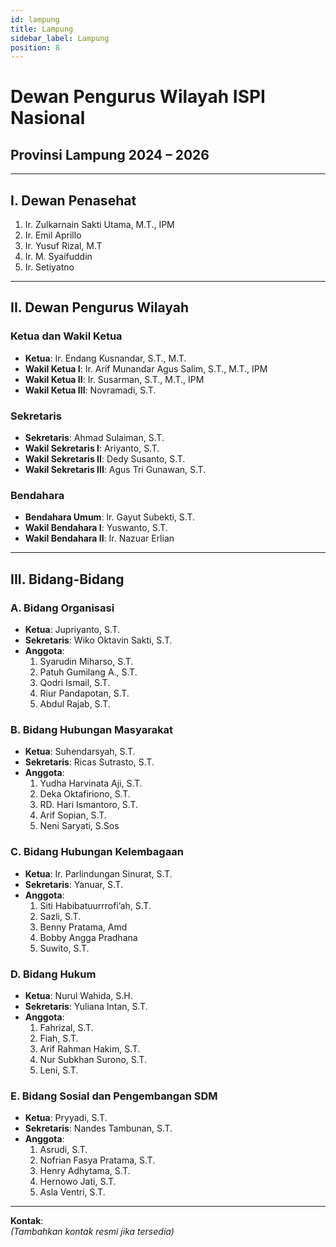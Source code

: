```yaml
---
id: lampung
title: Lampung
sidebar_label: Lampung
position: 8
---
```


# Dewan Pengurus Wilayah ISPI Nasional  
## Provinsi Lampung 2024 – 2026

---

## I. Dewan Penasehat

1. Ir. Zulkarnain Sakti Utama, M.T., IPM  
2. Ir. Emil Aprillo  
3. Ir. Yusuf Rizal, M.T  
4. Ir. M. Syaifuddin  
5. Ir. Setiyatno  

---

## II. Dewan Pengurus Wilayah

### Ketua dan Wakil Ketua
- **Ketua**: Ir. Endang Kusnandar, S.T., M.T.  
- **Wakil Ketua I**: Ir. Arif Munandar Agus Salim, S.T., M.T., IPM  
- **Wakil Ketua II**: Ir. Susarman, S.T., M.T., IPM  
- **Wakil Ketua III**: Novramadi, S.T.  

### Sekretaris
- **Sekretaris**: Ahmad Sulaiman, S.T.  
- **Wakil Sekretaris I**: Ariyanto, S.T.  
- **Wakil Sekretaris II**: Dedy Susanto, S.T.  
- **Wakil Sekretaris III**: Agus Tri Gunawan, S.T.  

### Bendahara
- **Bendahara Umum**: Ir. Gayut Subekti, S.T.  
- **Wakil Bendahara I**: Yuswanto, S.T.  
- **Wakil Bendahara II**: Ir. Nazuar Erlian  

---

## III. Bidang-Bidang

### A. Bidang Organisasi
- **Ketua**: Jupriyanto, S.T.  
- **Sekretaris**: Wiko Oktavin Sakti, S.T.  
- **Anggota**:  
  1. Syarudin Miharso, S.T.  
  2. Patuh Gumilang A., S.T.  
  3. Qodri Ismail, S.T.  
  4. Riur Pandapotan, S.T.  
  5. Abdul Rajab, S.T.  

### B. Bidang Hubungan Masyarakat
- **Ketua**: Suhendarsyah, S.T.  
- **Sekretaris**: Ricas Sutrasto, S.T.  
- **Anggota**:  
  1. Yudha Harvinata Aji, S.T.  
  2. Deka Oktafiriono, S.T.  
  3. RD. Hari Ismantoro, S.T.  
  4. Arif Sopian, S.T.  
  5. Neni Saryati, S.Sos  

### C. Bidang Hubungan Kelembagaan
- **Ketua**: Ir. Parlindungan Sinurat, S.T.  
- **Sekretaris**: Yanuar, S.T.  
- **Anggota**:  
  1. Siti Habibatuurrrofi’ah, S.T.  
  2. Sazli, S.T.  
  3. Benny Pratama, Amd  
  4. Bobby Angga Pradhana  
  5. Suwito, S.T.  

### D. Bidang Hukum
- **Ketua**: Nurul Wahida, S.H.  
- **Sekretaris**: Yuliana Intan, S.T.  
- **Anggota**:  
  1. Fahrizal, S.T.  
  2. Fiah, S.T.  
  3. Arif Rahman Hakim, S.T.  
  4. Nur Subkhan Surono, S.T.  
  5. Leni, S.T.  

### E. Bidang Sosial dan Pengembangan SDM
- **Ketua**: Pryyadi, S.T.  
- **Sekretaris**: Nandes Tambunan, S.T.  
- **Anggota**:  
  1. Asrudi, S.T.  
  2. Nofrian Fasya Pratama, S.T.  
  3. Henry Adhytama, S.T.  
  4. Hernowo Jati, S.T.  
  5. Asla Ventri, S.T.  

---

**Kontak**:  
_(Tambahkan kontak resmi jika tersedia)_
